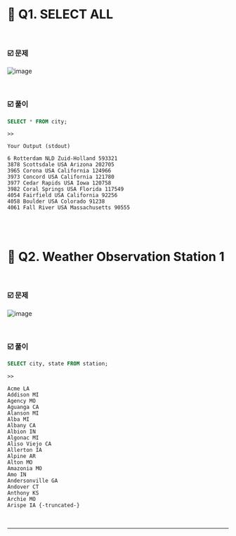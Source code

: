 # 🐬 Q1. SELECT ALL  

<br>  

### ☑️ 문제  

![image](https://user-images.githubusercontent.com/65170165/235150336-63227687-14aa-42b2-8bd2-d23d3c9161a8.png)  

<br>  

### ☑️ 풀이  

```sql
SELECT * FROM city;
```  
```
>>

Your Output (stdout)

6 Rotterdam NLD Zuid-Holland 593321 
3878 Scottsdale USA Arizona 202705 
3965 Corona USA California 124966 
3973 Concord USA California 121780 
3977 Cedar Rapids USA Iowa 120758 
3982 Coral Springs USA Florida 117549 
4054 Fairfield USA California 92256 
4058 Boulder USA Colorado 91238 
4061 Fall River USA Massachusetts 90555 
```  

<br>  

<br>  

# 🐬 Q2. Weather Observation Station 1  

<br>  

### ☑️ 문제  

![image](https://user-images.githubusercontent.com/65170165/235151924-ce991902-cbd5-4660-add0-fc8dd18f2cf5.png)  

<br>  

### ☑️ 풀이  

```sql  
SELECT city, state FROM station;
```  

```
>>

Acme LA 
Addison MI 
Agency MO 
Aguanga CA 
Alanson MI 
Alba MI 
Albany CA 
Albion IN 
Algonac MI 
Aliso Viejo CA 
Allerton IA 
Alpine AR 
Alton MO 
Amazonia MO 
Amo IN 
Andersonville GA 
Andover CT 
Anthony KS 
Archie MO 
Arispe IA {-truncated-}
```  

<br>  

***  
